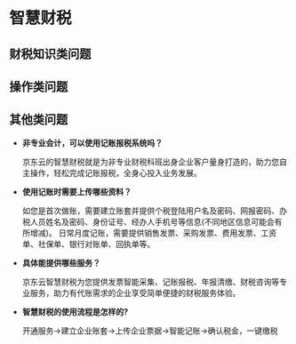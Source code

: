 # 智慧财税

## 财税知识类问题


## 操作类问题

## 其他类问题

- **非专业会计，可以使用记账报税系统吗？**

  京东云的智慧财税就是为非专业财税科班出身企业客户量身打造的，助力您自主操作，轻松完成记账报税，全身心投入业务发展。

- **使用记账时需要上传哪些资料？**

  如您是首次做账，需要建立账套并提供个税登陆用户名及密码、网报密码、办税人员姓名及密码、身份证号、经办人手机号等信息(不同地区信息可能会有所增减)。 日常月度记账，需要提供销售发票、采购发票、费用发票、工资单、社保单、银行对账单、回执单等。

- **具体能提供哪些服务？**

  京东云智慧财税为您提供发票智能采集、记账报税、年报清缴、财税咨询等专业服务，助力有代账需求的企业享受简单便捷的财税服务体验。

- **智慧财税的使用流程是怎样的?**

  开通服务→建立企业账套→上传企业票据→智能记账→确认税金，一键缴税
